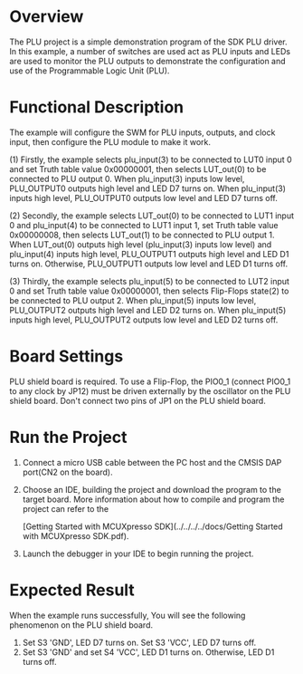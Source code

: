 # Overview
The PLU project is a simple demonstration program of the SDK PLU driver. In this example, a number of 
switches are used act as PLU inputs and LEDs are used to monitor the PLU outputs to demonstrate the 
configuration and use of the Programmable Logic Unit (PLU).

# Functional Description
The example will configure the SWM for PLU inputs, outputs, and clock input, then configure the PLU module 
to make it work. 

(1) Firstly, the example selects plu_input(3) to be connected to LUT0 input 0 and set Truth table value 
0x00000001, then selects LUT_out(0) to be connected to PLU output 0. When plu_input(3) inputs low level, 
PLU_OUTPUT0 outputs high level and LED D7 turns on. When plu_input(3) inputs high level, PLU_OUTPUT0 outputs 
low level and LED D7 turns off.

(2) Secondly, the example selects LUT_out(0) to be connected to LUT1 input 0 and plu_input(4) to be connected 
to LUT1 input 1, set Truth table value 0x00000008, then selects LUT_out(1) to be connected to PLU output 1. 
When LUT_out(0) outputs high level (plu_input(3) inputs low level) and plu_input(4) inputs high level, PLU_OUTPUT1
outputs high level and LED D1 turns on. Otherwise, PLU_OUTPUT1 outputs low level and LED D1 turns off.

(3) Thirdly, the example selects plu_input(5) to be connected to LUT2 input 0 and set Truth table value 0x00000001, 
then selects Flip-Flops state(2) to be connected to PLU output 2. When plu_input(5) inputs low level, PLU_OUTPUT2 
outputs high level and LED D2 turns on. When plu_input(5) inputs high level, PLU_OUTPUT2 outputs low level and LED D2 
turns off.

# Board Settings
PLU shield board is required.
To use a Flip-Flop, the PIO0_1 (connect PIO0_1 to any clock by JP12) must be driven externally by the oscillator
on the PLU shield board.
Don't connect two pins of JP1 on the PLU shield board.

# Run the Project
1. Connect a micro USB cable between the PC host and the CMSIS DAP port(CN2 on the board).

2. Choose an IDE, building the project and download the program to the target board.
   More information about how to compile and program the project can refer to the 

   [Getting Started with MCUXpresso SDK](../../../../docs/Getting Started with MCUXpresso SDK.pdf).

3. Launch the debugger in your IDE to begin running the project.

# Expected Result
When the example runs successfully, You will see the following phenomenon on the PLU shield board.
1. Set S3 'GND', LED D7 turns on. Set S3 'VCC', LED D7 turns off.
2. Set S3 'GND' and set S4 'VCC', LED D1 turns on. Otherwise, LED D1 turns off.
